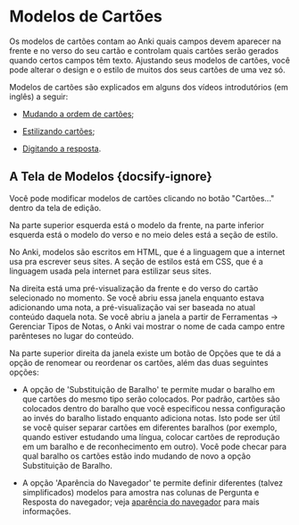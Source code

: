 # Modelos de Cartões

Os modelos de cartões contam ao Anki quais campos devem aparecer na frente e no
verso do seu cartão e controlam quais cartões serão gerados quando certos campos têm texto.
Ajustando seus modelos de cartões, você pode alterar o design e o estilo de muitos
dos seus cartões de uma vez só.

Modelos de cartões são explicados em alguns dos vídeos introdutórios (em inglês) a seguir:

-   [Mudando a ordem de cartões](http://www.youtube.com/watch?v=DnbKwHEQ1mA&yt:cc=on);

-   [Estilizando cartões](http://www.youtube.com/watch?v=F1j1Zx0mXME&yt:cc=on);

-   [Digitando a resposta](http://www.youtube.com/watch?v=5tYObQ3ocrw&yt:cc=on).

## A Tela de Modelos {docsify-ignore}

Você pode modificar modelos de cartões clicando no botão "Cartões..." dentro
da tela de edição.

Na parte superior esquerda está o modelo da frente, na parte inferior esquerda
está o modelo do verso e no meio deles está a seção de estilo.

No Anki, modelos são escritos em HTML, que é a linguagem que a internet
usa pra escrever seus sites. A seção de estilos está em CSS, que é a
linguagem usada pela internet para estilizar seus sites.

Na direita está uma pré-visualização da frente e do verso do cartão
selecionado no momento. Se você abriu essa janela enquanto estava adicionando
uma nota, a pré-visualização vai ser baseada no atual conteúdo daquela nota.
Se você abriu a janela a partir de Ferramentas → Gerenciar Tipos de Notas, o
Anki vai mostrar o nome de cada campo entre parênteses no lugar do conteúdo.

Na parte superior direita da janela existe um botão de Opções que te
dá a opção de renomear ou reordenar os cartões, além das duas seguintes opções:

-   A opção de 'Substituição de Baralho' te permite mudar o baralho em que 
    cartões do mesmo tipo serão colocados. Por padrão, cartões são colocados 
    dentro do baralho que você especificou nessa configuração ao invés do baralho 
    listado enquanto adiciona notas. Isto pode ser útil se você quiser separar 
    cartões em diferentes baralhos (por exemplo, quando estiver estudando 
    uma língua, colocar cartões de reprodução em um baralho e de reconhecimento 
    em outro). Você pode checar para qual baralho os cartões estão indo mudando 
    de novo a opção Substituição de Baralho.

-   A opção 'Aparência do Navegador' te permite definir diferentes (talvez
    simplificados) modelos para amostra nas colunas de Pergunta e Resposta
    do navegador; veja [aparência do navegador](templates/styling.md#browser-appearance) para 
    mais informações.